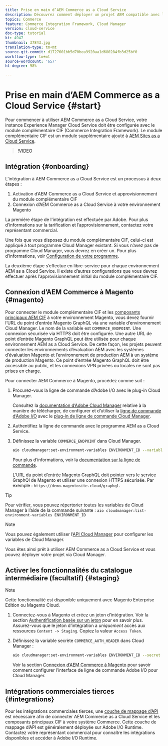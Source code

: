 ```yaml
---
title: Prise en main d’AEM Commerce as a Cloud Service
description: Découvrez comment déployer un projet AEM compatible avec le commerce dans un environnement AEM as a Cloud service opérationnel. Utilisez les fonctionnalités d’Adobe Cloud Manager et un pipeline CI/CD pour construire la vitrine de référence Venia dans un environnement opérationnel.
topics: Commerce
feature: Commerce Integration Framework, Cloud Manager
version: cloud-service
doc-type: tutorial
kt: 4947
thumbnail: 37843.jpg
translation-type: tm+mt
source-git-commit: d1727601bb5d70bea9920aa1d680284fb3d25bf0
workflow-type: tm+mt
source-wordcount: '657'
ht-degree: 98%

---
```



# Prise en main d’AEM Commerce as a Cloud Service {#start}

Pour commencer à utiliser AEM Commerce as a Cloud Service, votre instance Experience Manager Cloud Service doit être configurée avec le module complémentaire CIF (Commerce Integration Framework). Le module complémentaire CIF est un module supplémentaire ajouté à [AEM Sites as a Cloud Service](https://docs.adobe.com/content/help/fr-FR/experience-manager-cloud-service/sites/home.html).

>[!VIDEO](https://video.tv.adobe.com/v/37843?quality=12&learn=on)

## Intégration {#onboarding}

L’intégration à AEM Commerce as a Cloud Service est un processus à deux étapes :

1. Activation d’AEM Commerce as a Cloud Service et approvisionnement du module complémentaire CIF
2. Connexion d’AEM Commerce as a Cloud Service à votre environnement Magento

La première étape de l&#39;intégration est effectuée par Adobe. Pour plus d’informations sur la tarification et l’approvisionnement, contactez votre représentant commercial.

Une fois que vous disposez du module complémentaire CIF, celui-ci est appliqué à tout programme Cloud Manager existant. Si vous n’avez pas de programme Cloud Manager, vous devrez en créer un. Pour plus d’informations, voir [Configuration de votre programme](https://docs.adobe.com/content/help/fr-FR/experience-manager-cloud-manager/using/getting-started/setting-up-program.html).

La deuxième étape s’effectue en libre-service pour chaque environnement AEM as a Cloud Service. Il existe d’autres configurations que vous devrez effectuer après l’approvisionnement initial du module complémentaire CIF.

## Connexion d’AEM Commerce à Magento {#magento}

Pour connecter le module complémentaire CIF et les [composants principaux AEM CIF](https://github.com/adobe/aem-core-cif-components) à votre environnement Magento, vous devez fournir l’URL du point d’entrée Magento GraphQL via une variable d’environnement Cloud Manager. Le nom de la variable est `COMMERCE_ENDPOINT`. Une connexion sécurisée via HTTPS doit être configurée.
Une autre URL de point d’entrée Magento GraphQL peut être utilisée pour chaque environnement AEM as a Cloud Service. De cette façon, les projets peuvent connecter les environnements d’évaluation AEM avec les systèmes d’évaluation Magento et l’environnement de production AEM à un système de production Magento. Ce point d’entrée Magento GraphQL doit être accessible au public, et les connexions VPN privées ou locales ne sont pas prises en charge.

Pour connecter AEM Commerce à Magento, procédez comme suit :

1. Procurez-vous la ligne de commande d’Adobe I/O avec le plug-in Cloud Manager.

   Consultez la [documentation d’Adobe Cloud Manager](https://docs.adobe.com/content/help/fr-FR/experience-manager-cloud-manager/using/introduction-to-cloud-manager.html) relative à la manière de télécharger, de configurer et d’utiliser la [ligne de commande d’Adobe I/O](https://github.com/adobe/aio-cli) avec le [plug-in de ligne de commande Cloud Manager](https://github.com/adobe/aio-cli-plugin-cloudmanager).

2. Authentifiez la ligne de commande avec le programme AEM as a Cloud Service.

3. Définissez la variable `COMMERCE_ENDPOINT` dans Cloud Manager.

   ```bash
   aio cloudmanager:set-environment-variables ENVIRONMENT_ID --variable COMMERCE_ENDPOINT "<Magento GraphQL endpoint URL>"
   ```

   Pour plus d’informations, voir la [documentation sur la ligne de commande](https://github.com/adobe/aio-cli-plugin-cloudmanager#aio-cloudmanagerset-environment-variables-environmentid).

   L’URL du point d’entrée Magento GraphQL doit pointer vers le service GraphQl de Magento et utiliser une connexion HTTPS sécurisée. Par exemple : `https://demo.magentosite.cloud/graphql`.

>[!TIP]
>
>Pour vérifier, vous pouvez répertorier toutes les variables de Cloud Manager à l’aide de la commande suivante : `aio cloudmanager:list-environment-variables ENVIRONMENT_ID`

>[!NOTE]
>
>Vous pouvez également utiliser l’[API Cloud Manager](https://www.adobe.io/apis/experiencecloud/cloud-manager/docs.html) pour configurer les variables de Cloud Manager.

Vous êtes ainsi prêt à utiliser AEM Commerce as a Cloud Service et vous pouvez déployer votre projet via Cloud Manager.

## Activer les fonctionnalités du catalogue intermédiaire (facultatif) {#staging}

>[!NOTE]
>
>Cette fonctionnalité est disponible uniquement avec Magento Enterprise Edition ou Magento Cloud.

1. Connectez-vous à Magento et créez un jeton d’intégration. Voir la section [Authentification basée sur un jeton](https://devdocs.magento.com/guides/v2.4/get-started/authentication/gs-authentication-token.html#integration-tokens) pour en savoir plus. Assurez-vous que le jeton d’intégration a *uniquement* accès aux ressources `Content -> Staging`. Copiez la valeur `Access Token`.

1. Définissez la variable secrète `COMMERCE_AUTH_HEADER` dans Cloud Manager :

   ```bash
   aio cloudmanager:set-environment-variables ENVIRONMENT_ID --secret COMMERCE_AUTH_HEADER "Authorization: Bearer <Access Token>"
   ```

   Voir la section [Connexion d’AEM Commerce à Magento](#magento) pour savoir comment configurer l’interface de ligne de commande Adobe I/O pour Cloud Manager.

## Intégrations commerciales tierces {#integrations}

Pour les intégrations commerciales tierces, une [couche de mappage d’API](architecture/third-party.md) est nécessaire afin de connecter AEM Commerce as a Cloud Service et les composants principaux CIF à votre système Commerce. Cette couche de mappage d’API est généralement déployée sur Adobe I/O Runtime. Contactez votre représentant commercial pour connaître les intégrations disponibles et accéder à Adobe I/O Runtime.
